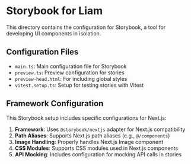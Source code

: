 # Storybook for Liam

This directory contains the configuration for Storybook, a tool for developing UI components in isolation.

## Configuration Files

- `main.ts`: Main configuration file for Storybook
- `preview.ts`: Preview configuration for stories
- `preview-head.html`: For including global styles
- `vitest.setup.ts`: Setup for testing stories with Vitest

## Framework Configuration

This Storybook setup includes specific configurations for Next.js:

1. **Framework**: Uses `@storybook/nextjs` adapter for Next.js compatibility
2. **Path Aliases**: Supports Next.js path aliases (e.g., `@/components`)
3. **Image Handling**: Properly handles Next.js Image component
4. **CSS Modules**: Supports CSS modules used in Next.js components
5. **API Mocking**: Includes configuration for mocking API calls in stories
